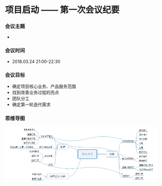 # 项目启动 —— 第一次会议纪要

### 会议主题
- 

### 会议时间
- 2018.03.24 21:00-22:30

### 会议目标
- 确定项目核心业务、产品服务范围
- 找到改善业务过程的亮点
- 团队分工
- 确定第一轮迭代需求

### 思维导图

![mindmap-fyz](mindmap-fyz.png)
